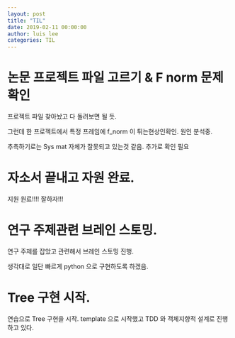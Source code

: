```yaml
---
layout: post
title: "TIL"
date: 2019-02-11 00:00:00
author: luis lee
categories: TIL
---
```


# 논문 프로젝트 파일 고르기 & F norm 문제확인

프로젝트 파일 찾아놨고 다 돌려보면 될 듯.

그런데 한 프로젝트에서 특정 프레임에 f_norm 이 튀는현상인확인. 원인 분석중.

추측하기로는 Sys mat 자체가 잘못되고 있는것 같음. 추가로 확인 필요

# 자소서 끝내고 자원 완료.

지원 원료!!!! 잘하자!!!

# 연구 주제관련 브레인 스토밍.

연구 주제를 잡았고 관련해서 브레인 스토밍 진행.

생각대로 일단 빠르게 python 으로 구현하도록 하겠음.

# Tree 구현 시작.

연습으로 Tree 구현을 시작. template 으로 시작했고 TDD 와 객체지향적 설계로 진행하고 있다.
